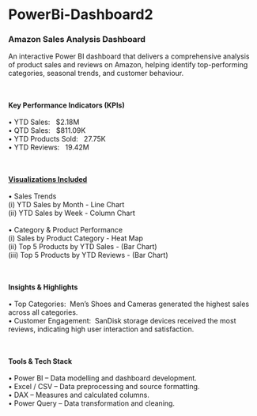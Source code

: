 # PowerBi-Dashboard2
### Amazon Sales Analysis Dashboard
An interactive Power BI dashboard that delivers a comprehensive analysis of product sales and reviews on Amazon, helping identify top-performing categories, seasonal trends, and customer behaviour.<br><br><br>

**Key Performance Indicators (KPIs)**<br><br>
 •  YTD Sales: &nbsp; $2.18M<br>
 •  QTD Sales: &nbsp; $811.09K<br>
 •  YTD Products Sold: &nbsp; 27.75K<br>
 •  YTD Reviews: &nbsp; 19.42M<br><br><br>

<u>**Visualizations Included**</u><br><br>
 • Sales Trends<br>
    (i) YTD Sales by Month -&nbsp;Line Chart<br>
    (ii) YTD Sales by Week -&nbsp;Column Chart<br><br>
 • Category & Product Performance<br>
    (i) Sales by Product Category -&nbsp;Heat Map<br>
    (ii) Top 5 Products by YTD Sales -&nbsp;(Bar Chart)<br>
    (iii) Top 5 Products by YTD Reviews -&nbsp;(Bar Chart)<br><br><br>

**Insights & Highlights**<br><br>
  • Top Categories: &nbsp;Men’s Shoes and Cameras generated the highest sales across all categories.<br>
  • Customer Engagement: &nbsp;SanDisk storage devices received the most reviews, indicating high user interaction and satisfaction.<br><br><br>

**Tools & Tech Stack**<br><br>
  • Power BI – Data modelling and dashboard development.<br>
  • Excel / CSV – Data preprocessing and source formatting.<br>
  • DAX – Measures and calculated columns.<br>
  • Power Query – Data transformation and cleaning.<br>
